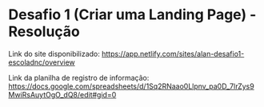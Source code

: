 # Desafio 1 (Criar uma Landing Page) - Resolução
 
Link do site disponibilizado: https://app.netlify.com/sites/alan-desafio1-escoladnc/overview

Link da planilha de registro de informação: https://docs.google.com/spreadsheets/d/1Sq2RNaao0Llpnv_pa0D_7lrZys9MwiRsAuytOgO_dQ8/edit#gid=0
